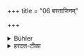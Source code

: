 +++
title = "06 बस्ताजिनम्"

+++

<details><summary>Bühler</summary>

6. (The skin worn) by a Vaiśya shall be that of a he-goat.
</details>

<details><summary>हरदत्त-टीका</summary>

## सूत्रम्
बस्ताजिनं वैश्यस्य ॥ ६ ॥
## टिप्पनी
बस्तश्छागः ॥६॥
</details>
